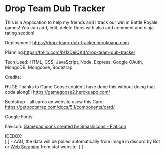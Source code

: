 # Drop Team Dub Tracker


This is a Application to help my friends and I track our win in Battle Royale games! You can add, edit, delete Dubs with also add comment and ninja rating section!

Deployment: https://drop-team-dub-tracker.herokuapp.com

Planning:https://trello.com/b/1zDejQK4/drop-team-dub-tracker

Tech Used: HTML, CSS, JavaScript, Node, Express, Google OAuth, MongoDB, Mongoose, Bootstrap

Credits:

HUGE Thanks to Game Goose couldn't have done this without doing that code along!!! 
    https://gamegoose2.herokuapp.com/

Bootstrap - all cards on website usew this
    Card: https://getbootstrap.com/docs/5.1/components/card/

Google Fonts:

Favicon: <a href='https://www.flaticon.com/free-icons/gamepad'> Gamepad icons created by Smashicons - Flaticon</a>


ICEBOX:
<br>
[ ] - AAU, the data will be pulled automatically from image in discord by Bot or <a href="https://www.scrapingbee.com/blog/web-scraping-javascript/">Web Scraping</a> from stat website.
[ ] - 